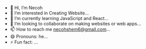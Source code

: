 - 👋 Hi, I’m Necoh
- 👀 I’m interested in Creating Website...
- 🌱 I’m currently learning JavaScript and React...
- 💞️ I’m looking to collaborate on making websites or web apps...
- 📫 How to reach me necohshem6@gmail.com...
- 😄 Pronouns: he...
- ⚡ Fun fact: ...

<!---
Snecks12/Snecks12 is a ✨ special ✨ repository because its `README.md` (this file) appears on your GitHub profile.
You can click the Preview link to take a look at your changes.
--->

